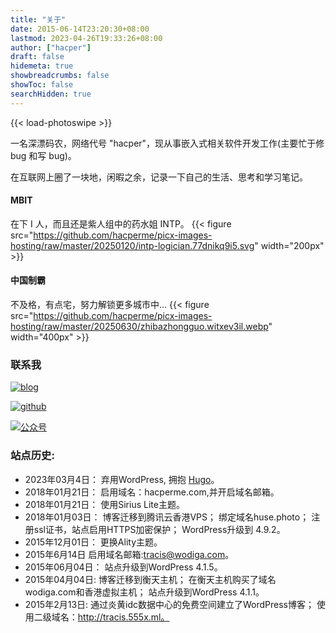```yaml
---
title: "关于"
date: 2015-06-14T23:20:30+08:00
lastmod: 2023-04-26T19:33:26+08:00
author: ["hacper"]
draft: false
hidemeta: true
showbreadcrumbs: false
showToc: false
searchHidden: true
---
```

{{< load-photoswipe >}}

一名深漂码农，网络代号 "hacper"，现从事嵌入式相关软件开发工作(主要忙于修 bug 和写 bug)。

在互联网上圈了一块地，闲暇之余，记录一下自己的生活、思考和学习笔记。

#### MBIT

在下 I 人，而且还是紫人组中的药水姐 INTP。
{{< figure src="https://github.com/hacperme/picx-images-hosting/raw/master/20250120/intp-logician.77dnikq9i5.svg" width="200px" >}}

#### 中国制霸

不及格，有点宅，努力解锁更多城市中...
{{< figure src="https://github.com/hacperme/picx-images-hosting/raw/master/20250630/zhibazhongguo.witxev3il.webp" width="400px" >}}

### 联系我

[![blog](https://img.shields.io/badge/Blog-ffffff.svg?&style=for-the-badge&logo=hugo&logoColor=green)](https://hacperme.com/)

[![github](https://img.shields.io/badge/Github-ffffff.svg?&style=for-the-badge&logo=github&logoColor=black)](https://github.com/hacperme/)

[![公众号](https://img.shields.io/badge/WeChat-ffffff.svg?&style=for-the-badge&logo=WeChat&logoColor=green)](https://jsd.cdn.zzko.cn/gh/hacperme/picx_hosting@master/20210507/qrcode_for_gh_b1444a13ac67_258.4g56jp6fs4y0.jpg)



### 站点历史:

- 2023年03月4日： 弃用WordPress, 拥抱 [Hugo](https://gohugo.io/)。
- 2018年01月21日： 启用域名：hacperme.com,并开启域名邮箱。
- 2018年01月21日： 使用Sirius Lite主题。
- 2018年01月03日： 博客迁移到腾讯云香港VPS； 绑定域名huse.photo； 注册ssl证书，站点启用HTTPS加密保护； WordPress升级到 4.9.2。
- 2015年12月01日： 更换Ality主题。
- 2015年6月14日 启用域名邮箱:tracis@wodiga.com。
- 2015年06月04日： 站点升级到WordPress 4.1.5。
- 2015年04月04日: 博客迁移到衡天主机； 在衡天主机购买了域名wodiga.com和香港虚拟主机； 站点升级到WordPress 4.1.1。
- 2015年2月13日: 通过炎黄idc数据中心的免费空间建立了WordPress博客； 使用二级域名：http://tracis.555x.ml。